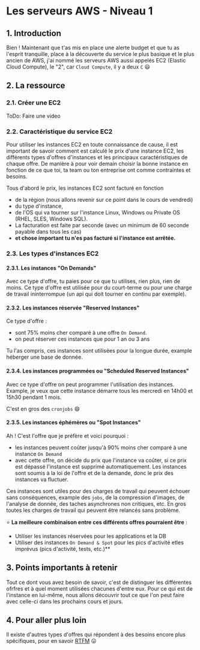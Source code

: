 # Les serveurs AWS - Niveau 1

## 1. Introduction

Bien ! Maintenant que t'as mis en place une alerte budget et que 
tu as l'esprit tranquille, place à la découverte du service le plus basique et le plus ancien de AWS, j'ai nommé les serveurs AWS
aussi appelés EC2 (Elastic Cloud Compute), le "2", car `Cloud Compute`, il y a deux `C` :smiley:

## 2. La ressource
### 2.1. Créer une EC2

ToDo: Faire une video

### 2.2. Caractéristique du service EC2
Pour utiliser les instances EC2 en toute connaissance de cause, il est important 
de savoir comment est calculé le prix d'une instance EC2, les différents types d'offres d'instances
et les principaux caractéristiques de chaque offre. De manière à pour voir demain choisir la bonne instance en fonction de ce que toi, ta team ou ton entreprise ont comme contraintes et besoins.

Tous d'abord le prix, les instances EC2 sont facturé en fonction 
- de la région (nous allons revenir sur ce point dans le cours de vendredi)
- du type d'instance,
- de l'OS qui va tourner sur l'instance Linux, Windows ou Private OS (RHEL, SLES, Windows SQL).
- La facturation est faite par seconde (avec un minimum de 60 seconde payable dans tous les cas)
- **et chose important tu n'es pas facturé si l'instance est arrêtée.**

### 2.3. Les types d'instances EC2
#### 2.3.1. Les instances "On Demands"
Avec ce type d'offre, tu paies pour ce que tu utilises, rien plus, rien de moins.
Ce type d'offre est utilisée pour du court-terme ou pour une charge de travail ininterrompue (un api qui doit tourner en continu par exemple).


#### 2.3.2. Les instances réservée "Reserved Instances"
Ce type d'offre :
- sont 75% moins cher comparé à une offre `On Demand`.
- on peut réserver ces instances que pour 1 an ou 3 ans

Tu l'as compris, ces instances sont utilisées pour la longue durée, example héberger une base de donnée.


#### 2.3.4. Les instances programmées ou "Scheduled Reserved Instances"
Avec ce type d'offre on peut programmer l'utilisation des instances.
Example, je veux que cette instance démarre tous les mercredi en 14h00 et 15h30 pendant 1 mois.

C'est en gros des `cronjobs` :smile:


#### 2.3.5. Les instances éphémères ou "Spot Instances"
Ah ! C'est l'offre que je préfère et voici pourquoi :

- les instances peuvent coûter jusqu'à 90% moins cher comparé à une instance `On Demand`
- avec cette offre, on décide du prix que l'instance va coûter, si ce prix est dépassé l'instance est supprimé automatiquement.
  Les instances sont soumis à la loi de l'offre et de la demande, donc le prix des instances va fluctuer.

Ces instances sont utiles pour des charges de travail qui peuvent échouer sans conséquences, example des `jobs`, de la compression d'images, de l'analyse de donnée, des taches asynchrones non critiques, etc.
En gros toutes les charges de travail qui peuvent être relancés sans problème.


:star: **La meilleure combinaison entre ces différents offres pourraient être** :
- Utiliser les instances réservées pour les applications et la DB
- Utiliser des instances `On Demand & Spot` pour les pics d'activité etles imprévus (pics d'activité, tests, etc.)**

## 3. Points importants à retenir

Tout ce dont vous avez besoin de savoir, c'est de distinguer les différentes ofrfres et à quel moment utilisées chacunes d'entre eux.
Pour ce qui est de l'instance en lui-même, nous allons découvrir tout ce que l'on peut faire avec celle-ci dans les prochains cours et jours.

## 4. Pour aller plus loin
Il existe d'autres types d'offres qui répondent à des besoins encore plus spécifiques, pour en savoir [RTFM](https://docs.aws.amazon.com/AWSEC2/latest/UserGuide/instance-purchasing-options.html) 😛
